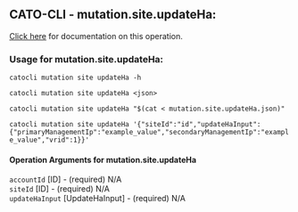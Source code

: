 
## CATO-CLI - mutation.site.updateHa:
[Click here](https://api.catonetworks.com/documentation/#mutation-mutation.site.updateHa) for documentation on this operation.

### Usage for mutation.site.updateHa:

`catocli mutation site updateHa -h`

`catocli mutation site updateHa <json>`

`catocli mutation site updateHa "$(cat < mutation.site.updateHa.json)"`

`catocli mutation site updateHa '{"siteId":"id","updateHaInput":{"primaryManagementIp":"example_value","secondaryManagementIp":"example_value","vrid":1}}'`


#### Operation Arguments for mutation.site.updateHa ####

`accountId` [ID] - (required) N/A    
`siteId` [ID] - (required) N/A    
`updateHaInput` [UpdateHaInput] - (required) N/A    
